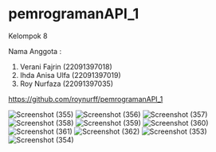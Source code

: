 # pemrogramanAPI_1
Kelompok 8

Nama Anggota : 
1. Verani Fajrin (22091397018)
2. Ihda Anisa Ulfa (22091397019)
3. Roy Nurfaza (22091397035)

https://github.com/roynurff/pemrogramanAPI_1

![Screenshot (355)](https://github.com/roynurff/pemrogramanAPI_1/assets/122617631/7c17ef08-16a5-4667-9c36-e09292606e7d)
![Screenshot (356)](https://github.com/roynurff/pemrogramanAPI_1/assets/122617631/477d02e1-246f-40e5-8e75-7cb8024b626d)
![Screenshot (357)](https://github.com/roynurff/pemrogramanAPI_1/assets/122617631/aba54c7d-218e-41b7-9a22-0d0cef7c62fd)
![Screenshot (358)](https://github.com/roynurff/pemrogramanAPI_1/assets/122617631/558eb37c-dc3e-4986-a39c-506d07a48e94)
![Screenshot (359)](https://github.com/roynurff/pemrogramanAPI_1/assets/122617631/51111a51-588e-44ea-b0db-ed7a0a6d53b9)
![Screenshot (360)](https://github.com/roynurff/pemrogramanAPI_1/assets/122617631/fa941739-3d18-4bbf-a8da-7a437d54a0da)
![Screenshot (361)](https://github.com/roynurff/pemrogramanAPI_1/assets/122617631/46d9d7f4-3078-4d2f-9d69-7187f728a8db)
![Screenshot (362)](https://github.com/roynurff/pemrogramanAPI_1/assets/122617631/9ba526b8-21db-4cd6-9700-603a767d2e65)
![Screenshot (353)](https://github.com/roynurff/pemrogramanAPI_1/assets/122617631/e545f47a-fb99-4e26-8e7b-9827c09ff655)
![Screenshot (354)](https://github.com/roynurff/pemrogramanAPI_1/assets/122617631/f2c9b2d4-f331-432c-8470-6254ac4005c7)
